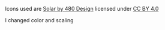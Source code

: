 Icons used are [Solar by 480 Design](https://www.figma.com/community/file/1166831539721848736) licensed under [CC BY 4.0](https://creativecommons.org/licenses/by/4.0)

I changed color and scaling